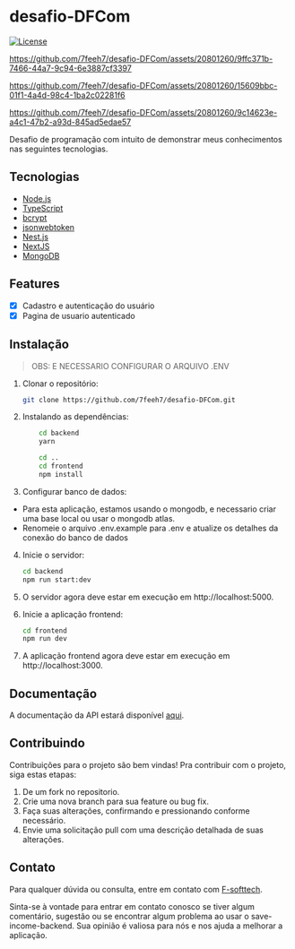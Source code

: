 # desafio-DFCom
[![License](https://img.shields.io/badge/License-MIT-blue.svg)](https://opensource.org/licenses/MIT)

https://github.com/7feeh7/desafio-DFCom/assets/20801260/9ffc371b-7466-44a7-9c94-6e3887cf3397

https://github.com/7feeh7/desafio-DFCom/assets/20801260/15609bbc-01f1-4a4d-98c4-1ba2c02281f6

https://github.com/7feeh7/desafio-DFCom/assets/20801260/9c14623e-a4c1-47b2-a93d-845ad5edae57

Desafio de programação com intuito de demonstrar meus conhecimentos nas seguintes tecnologias.

## Tecnologias

- [Node.js](https://nodejs.org/en/)
- [TypeScript](https://www.typescriptlang.org/)
- [bcrypt](https://www.npmjs.com/package/bcrypt)
- [jsonwebtoken](https://jwt.io/)
- [Nest.js](https://nestjs.com/)
- [NextJS](https://nextjs.org/)
- [MongoDB](https://www.mongodb.com/)

## Features

- [x] Cadastro e autenticação do usuário
- [x] Pagina de usuario autenticado

## Instalação

> OBS: E NECESSARIO CONFIGURAR O ARQUIVO .ENV

1. Clonar o repositório:

    ```bash
    git clone https://github.com/7feeh7/desafio-DFCom.git
    ```

2. Instalando as dependências:
    
    ```bash
        cd backend
        yarn
    ```

    ```bash
        cd ..
        cd frontend
        npm install
    ```

3. Configurar banco de dados:

- Para esta aplicação, estamos usando o mongodb, e necessario criar uma base local ou usar o mongodb atlas.
- Renomeie o arquivo .env.example para .env e atualize os detalhes da conexão do banco de dados

4. Inicie o servidor:
    
    ```bash
    cd backend
    npm run start:dev
    ```
5. O servidor agora deve estar em execução em http://localhost:5000.

6. Inicie a aplicação frontend:
    
    ```bash
    cd frontend
    npm run dev
    ```

5. A aplicação frontend agora deve estar em execução em http://localhost:3000.

## Documentação

A documentação da API estará disponível [aqui]().

## Contribuindo

Contribuições para o projeto são bem vindas! Pra contribuir com o projeto, siga estas etapas:


1. De um fork no repositorio.
2. Crie uma nova branch para sua feature ou bug fix.
3. Faça suas alterações, confirmando e pressionando conforme necessário.
4. Envie uma solicitação pull com uma descrição detalhada de suas alterações.


## Contato

Para qualquer dúvida ou consulta, entre em contato com [F-softtech](mailto:felipe.pires.soaresti@gmail.com).

Sinta-se à vontade para entrar em contato conosco se tiver algum comentário, sugestão ou se encontrar algum problema ao usar o save-income-backend. Sua opinião é valiosa para nós e nos ajuda a melhorar a aplicação.



